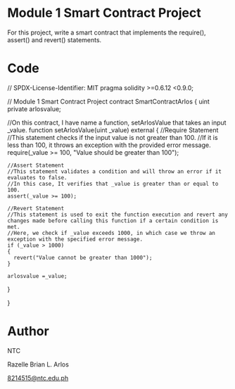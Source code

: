 # Module 1 Smart Contract Project
For this project, write a smart contract that implements the require(), assert() and revert() statements.

# Code
// SPDX-License-Identifier: MIT
pragma solidity >=0.6.12 <0.9.0;

// Module 1 Smart Contract Project
contract SmartContractArlos 
{
  uint private arlosvalue;

  //On this contract, I have name a function, setArlosValue that takes an input _value. 
  function setArlosValue(uint _value) external 
  {
    //Require Statement
    //This statement checks if the input value is not greater than 100. 
    //If it is less than 100, it throws an exception with the provided error message.
    require(_value >= 100, "Value should be greater than 100");

    //Assert Statement
    //This statement validates a condition and will throw an error if it evaluates to false. 
    //In this case, It verifies that _value is greater than or equal to 100.
    assert(_value >= 100);

    //Revert Statement 
    //This statement is used to exit the function execution and revert any changes made before calling this function if a certain condition is met. 
    //Here, we check if _value exceeds 1000, in which case we throw an exception with the specified error message.
    if (_value > 1000) 
    {
      revert("Value cannot be greater than 1000");
    }

    arlosvalue =_value;

  }
  
}

# Author
NTC

Razelle Brian L. Arlos

8214515@ntc.edu.ph
